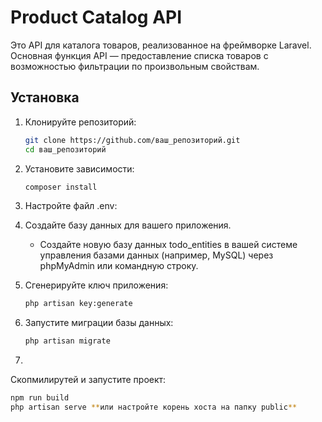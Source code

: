 # Product Catalog API

Это API для каталога товаров, реализованное на фреймворке Laravel. Основная функция API — предоставление списка товаров с возможностью фильтрации по произвольным свойствам.

## Установка

1. Клонируйте репозиторий:
   ```bash
   git clone https://github.com/ваш_репозиторий.git
   cd ваш_репозиторий
   ```

2. Установите зависимости:
   ```bash
   composer install
   ```

3. Настройте файл .env:

4. Создайте базу данных для вашего приложения.
   - Создайте новую базу данных todo_entities в вашей системе управления базами данных (например, MySQL) через phpMyAdmin или командную строку.

5. Сгенерируйте ключ приложения:
   ```bash
   php artisan key:generate
   ```

6. Запустите миграции базы данных:
   ```bash
   php artisan migrate
   ```

7.
Скопмилирутей и запустите проект:
   ```bash
   npm run build
   php artisan serve **или настройте корень хоста на папку public**
   ```
